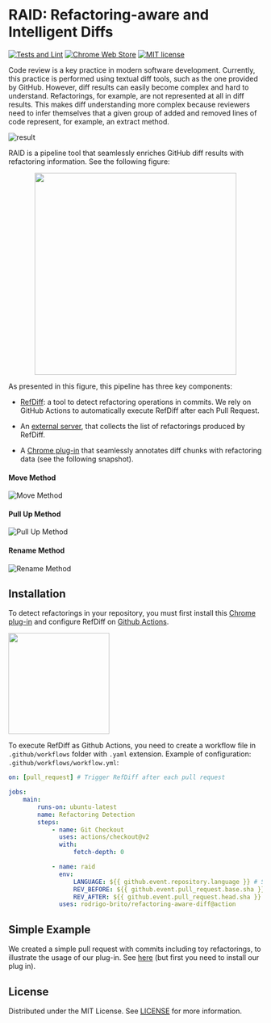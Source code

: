 # RAID: Refactoring-aware and Intelligent Diffs

[![Tests and Lint](https://github.com/rodrigo-brito/refactoring-aware-diff/workflows/Tests%20and%20Lint/badge.svg)](https://github.com/rodrigo-brito/refactoring-aware-diff/actions)
[![Chrome Web Store](https://img.shields.io/chrome-web-store/v/bclbegekihgpelanbbleaceefgmekjdd)](https://chrome.google.com/webstore/detail/refactoring-aware-diff/bclbegekihgpelanbbleaceefgmekjdd)
[![MIT license](https://img.shields.io/badge/License-MIT-blue.svg)](LICENSE)

Code review is a key practice in modern software development. Currently, this practice is performed using textual diff tools, such as the one provided by GitHub. However, diff results can easily become complex and hard to understand. Refactorings, for example, are not represented at all in diff results. This makes diff understanding more complex because reviewers need to infer themselves that a given group of added and removed lines of code represent, for example, an extract method.

![result](https://user-images.githubusercontent.com/7620947/83893436-4ff0d300-a726-11ea-8a4d-48d34c36d115.gif)

RAID is a pipeline tool that seamlessly enriches GitHub diff results with refactoring information. See the following figure:

<p align="center">
    <img src="https://user-images.githubusercontent.com/7620947/76000414-706c7f80-5ee2-11ea-8f21-06bfb2646b36.png" width= "400px" />
</p>

As presented in this figure, this pipeline has three key components:

-   [RefDiff](https://github.com/aserg-ufmg/RefDiff): a tool to detect refactoring operations in commits. We rely on GitHub Actions to automatically execute RefDiff after each Pull Request.

-   An [external server](https://github.com/rodrigo-brito/refactoring-aware-diff/tree/server), that collects the list of refactorings produced by RefDiff.

-   A [Chrome plug-in](https://chrome.google.com/webstore/detail/refactoring-aware-review/bclbegekihgpelanbbleaceefgmekjdd) that seamlessly annotates diff chunks with refactoring data (see the following snapshot).

#### Move Method

![Move Method](https://user-images.githubusercontent.com/7620947/83657276-058d1c00-a597-11ea-811b-6761bdf2d58e.png)

#### Pull Up Method

![Pull Up Method](https://user-images.githubusercontent.com/7620947/76126249-595e8800-5fdd-11ea-8a1f-c066d44adbb8.png)

#### Rename Method

![Rename Method](https://user-images.githubusercontent.com/7620947/76126250-59f71e80-5fdd-11ea-8e8a-e3ba73473007.png)

## Installation

To detect refactorings in your repository, you must first install this [Chrome plug-in](https://chrome.google.com/webstore/detail/refactoring-aware-review/bclbegekihgpelanbbleaceefgmekjdd) and configure RefDiff on [Github Actions](https://help.github.com/en/actions/configuring-and-managing-workflows/configuring-a-workflow).

<a href="https://chrome.google.com/webstore/detail/refactoring-aware-diff/bclbegekihgpelanbbleaceefgmekjdd">
    <img width="200px" src="https://user-images.githubusercontent.com/7620947/75341916-26e1bc00-5874-11ea-9526-463ddf1e7f82.png" />
</a>

To execute RefDiff as Github Actions, you need to create a workflow file in `.github/workflows` folder with `.yaml` extension. Example of configuration: `.github/workflows/workflow.yml`:

```yaml
on: [pull_request] # Trigger RefDiff after each pull request

jobs:
    main:
        runs-on: ubuntu-latest
        name: Refactoring Detection
        steps:
            - name: Git Checkout
              uses: actions/checkout@v2
              with:
                  fetch-depth: 0

            - name: raid
              env:
                  LANGUAGE: ${{ github.event.repository.language }} # Supports Java, Javascrit, C and Go.
                  REV_BEFORE: ${{ github.event.pull_request.base.sha }}
                  REV_AFTER: ${{ github.event.pull_request.head.sha }}
              uses: rodrigo-brito/refactoring-aware-diff@action
```

## Simple Example

We created a simple pull request with commits including toy refactorings, to illustrate the usage of our plug-in. See [here](https://github.com/rodrigo-brito/refactoring-aware-diff/pull/5/commits) (but first you need to install our plug in).

## License

Distributed under the MIT License. See [LICENSE](LICENSE) for more information.
